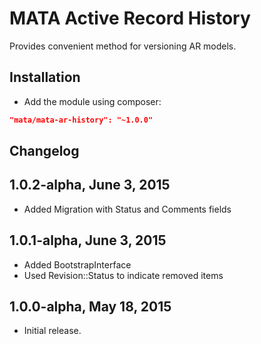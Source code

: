 MATA Active Record History
==========================================

Provides convenient method for versioning AR models.

Installation
------------

- Add the module using composer: 

```json
"mata/mata-ar-history": "~1.0.0"
```

Changelog
---------

## 1.0.2-alpha, June 3, 2015

- Added Migration with Status and Comments fields

## 1.0.1-alpha, June 3, 2015

- Added BootstrapInterface 
- Used Revision::Status to indicate removed items


## 1.0.0-alpha, May 18, 2015

- Initial release.
